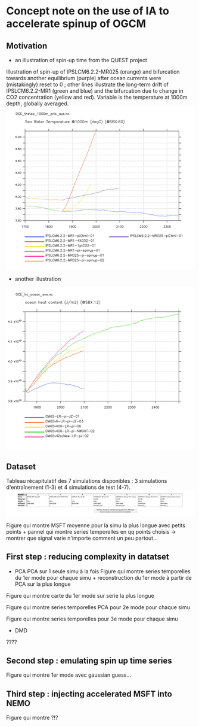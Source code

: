 # Concept note on the use of IA to accelerate spinup of OGCM

## Motivation

* an illustration of spin-up time from the QUEST project

Illustration of spin-up of IPSLCM6.2.2-MR025 (orange) and bifurcation towards another equilibrium (purple) after ocean currents were (mistakingly) reset to 0 ; other lines illustrate the long-term drift of IPSLCM6.2.2-MR1 (green and blue) and the bifurcation due to change in CO2 concentration (yellow and red). Variable is the temperature at 1000m depth, globally averaged.
![Spinup of QUEST-MR025](data/OCE_thetao_1000m_MR025_pi_spinup.gif)

* another illustration 

![Set1 of simulations](data/CM62-CM65_OCE_hc.gif)


## Dataset


Tableau récapitulatif des 7 simulations disponibles : 3 simulations d'entraînement (1-3) et 4 simulations de test (4-7).
![Tableau récapitulatif des 3 simulations d'entraînement et des 4 simulations de test.](data/Retroplanning.png)

Figure qui montre MSFT moyenne pour la simu la plus longue avec petits points + pannel qui montre series temporelles en qq points choisis -> montrer que signal varie n'importe comment un peu partout...

## First step : reducing complexity in datatset

* PCA
PCA sur 1 seule simu à la fois 
Figure qui montre series temporelles du 1er mode pour chaque simu + reconstruction du 1er mode à partir de PCA sur la plus longue

Figure qui montre carte du 1er mode sur serie la plus longue

Figure qui montre series temporelles PCA pour 2e mode pour chaque simu

Figure qui montre series temporelles pour 3e mode pour chaque simu

* DMD

????

## Second step : emulating spin up time series

Figure qui montre 1er mode avec gaussian guess...

## Third step : injecting accelerated MSFT into NEMO

Figure qui montre ?!?




